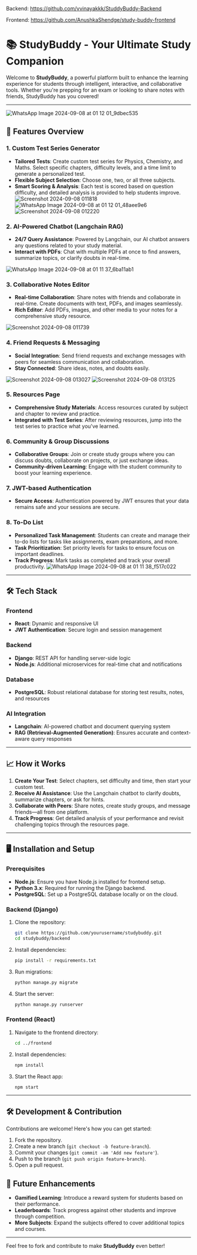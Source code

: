 Backend: https://github.com/vvinayakkk/StuddyBuddy-Backend

Frontend: https://github.com/AnushkaShendge/study-buddy-frontend

# 📚 StudyBuddy - Your Ultimate Study Companion

Welcome to **StudyBuddy**, a powerful platform built to enhance the learning experience for students through intelligent, interactive, and collaborative tools. Whether you're prepping for an exam or looking to share notes with friends, StudyBuddy has you covered!

---
![WhatsApp Image 2024-09-08 at 01 12 01_9dbec535](https://github.com/user-attachments/assets/a5933028-504b-4603-84d5-38f71e1fce56)


## 🚀 Features Overview

### 1. **Custom Test Series Generator**
   - **Tailored Tests**: Create custom test series for Physics, Chemistry, and Maths. Select specific chapters, difficulty levels, and a time limit to generate a personalized test.
   - **Flexible Subject Selection**: Choose one, two, or all three subjects.
   - **Smart Scoring & Analysis**: Each test is scored based on question difficulty, and detailed analysis is provided to help students improve.
![Screenshot 2024-09-08 011818](https://github.com/user-attachments/assets/4fa7fec8-383a-47ac-a79c-b7a58f907e5f)
![WhatsApp Image 2024-09-08 at 01 12 01_48aee9e6](https://github.com/user-attachments/assets/c2101c1e-700d-4932-bdde-f904f1bd64cb)
![Screenshot 2024-09-08 012220](https://github.com/user-attachments/assets/a17b731a-6328-4839-ba60-20a665991286)



### 2. **AI-Powered Chatbot (Langchain RAG)**
   - **24/7 Query Assistance**: Powered by Langchain, our AI chatbot answers any questions related to your study material.
   - **Interact with PDFs**: Chat with multiple PDFs at once to find answers, summarize topics, or clarify doubts in real-time.

![WhatsApp Image 2024-09-08 at 01 11 37_6ba11ab1](https://github.com/user-attachments/assets/400b25ee-0461-49b3-9c25-e26f4fbca88e)


### 3. **Collaborative Notes Editor**
   - **Real-time Collaboration**: Share notes with friends and collaborate in real-time. Create documents with text, PDFs, and images seamlessly.
   - **Rich Editor**: Add PDFs, images, and other media to your notes for a comprehensive study resource.

![Screenshot 2024-09-08 011739](https://github.com/user-attachments/assets/071af8a6-84a0-4ba4-8ad1-ee048ccb2881)


### 4. **Friend Requests & Messaging**
   - **Social Integration**: Send friend requests and exchange messages with peers for seamless communication and collaboration.
   - **Stay Connected**: Share ideas, notes, and doubts easily.

![Screenshot 2024-09-08 013027](https://github.com/user-attachments/assets/f43370bf-9186-472f-b9a3-027c83a5d9e8)
![Screenshot 2024-09-08 013125](https://github.com/user-attachments/assets/8a1c037e-6744-41e8-a046-3f4f8f1763ef)


### 5. **Resources Page**
   - **Comprehensive Study Materials**: Access resources curated by subject and chapter to review and practice.
   - **Integrated with Test Series**: After reviewing resources, jump into the test series to practice what you've learned.

### 6. **Community & Group Discussions**
   - **Collaborative Groups**: Join or create study groups where you can discuss doubts, collaborate on projects, or just exchange ideas.
   - **Community-driven Learning**: Engage with the student community to boost your learning experience.

### 7. **JWT-based Authentication**
   - **Secure Access**: Authentication powered by JWT ensures that your data remains safe and your sessions are secure.

### 8. **To-Do List**
   - **Personalized Task Management**: Students can create and manage their to-do lists for tasks like assignments, exam preparations, and more.
   - **Task Prioritization**: Set priority levels for tasks to ensure focus on important deadlines.
   - **Track Progress**: Mark tasks as completed and track your overall productivity.
![WhatsApp Image 2024-09-08 at 01 11 38_f517c022](https://github.com/user-attachments/assets/b374d762-eb6e-41cb-8497-c4b62e1737fa)



---

## 🛠️ Tech Stack

### Frontend
- **React**: Dynamic and responsive UI
- **JWT Authentication**: Secure login and session management

### Backend
- **Django**: REST API for handling server-side logic
- **Node.js**: Additional microservices for real-time chat and notifications

### Database
- **PostgreSQL**: Robust relational database for storing test results, notes, and resources

### AI Integration
- **Langchain**: AI-powered chatbot and document querying system
- **RAG (Retrieval-Augmented Generation)**: Ensures accurate and context-aware query responses

---

## 📈 How it Works

1. **Create Your Test**: Select chapters, set difficulty and time, then start your custom test.
2. **Receive AI Assistance**: Use the Langchain chatbot to clarify doubts, summarize chapters, or ask for hints.
3. **Collaborate with Peers**: Share notes, create study groups, and message friends—all from one platform.
4. **Track Progress**: Get detailed analysis of your performance and revisit challenging topics through the resources page.

---

## 🖥️ Installation and Setup

### Prerequisites
- **Node.js**: Ensure you have Node.js installed for frontend setup.
- **Python 3.x**: Required for running the Django backend.
- **PostgreSQL**: Set up a PostgreSQL database locally or on the cloud.

### Backend (Django)

1. Clone the repository:
    ```bash
    git clone https://github.com/yourusername/studybuddy.git
    cd studybuddy/backend
    ```

2. Install dependencies:
    ```bash
    pip install -r requirements.txt
    ```

3. Run migrations:
    ```bash
    python manage.py migrate
    ```

4. Start the server:
    ```bash
    python manage.py runserver
    ```

### Frontend (React)

1. Navigate to the frontend directory:
    ```bash
    cd ../frontend
    ```

2. Install dependencies:
    ```bash
    npm install
    ```

3. Start the React app:
    ```bash
    npm start
    ```

---

## 🛠️ Development & Contribution

Contributions are welcome! Here's how you can get started:

1. Fork the repository.
2. Create a new branch (`git checkout -b feature-branch`).
3. Commit your changes (`git commit -am 'Add new feature'`).
4. Push to the branch (`git push origin feature-branch`).
5. Open a pull request.

## 🎯 Future Enhancements
- **Gamified Learning**: Introduce a reward system for students based on their performance.
- **Leaderboards**: Track progress against other students and improve through competition.
- **More Subjects**: Expand the subjects offered to cover additional topics and courses.

---

Feel free to fork and contribute to make **StudyBuddy** even better!


